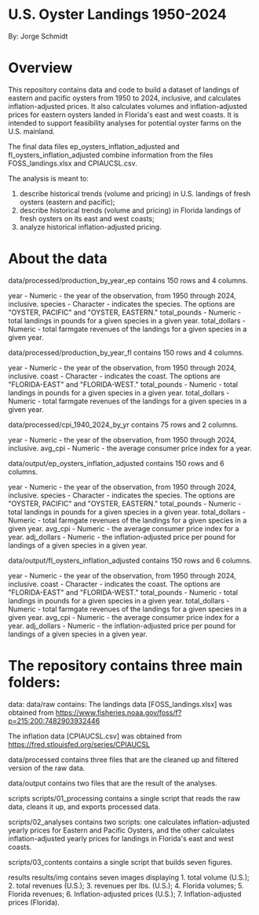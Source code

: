 # U.S. Oyster Landings 1950-2024

By: Jorge Schmidt

# Overview

This repository contains data and code to build a dataset of landings of 
eastern and pacific oysters from 1950 to 2024, inclusive, and calculates 
inflation-adjusted prices. It also calculates volumes and inflation-adjusted 
prices for eastern oysters landed in Florida's east and west coasts. It is 
intended to support feasibility analyses for potential oyster farms on the U.S. 
mainland.


The final data files ep_oysters_inflation_adjusted and fl_oysters_inflation_adjusted
combine information from the files FOSS_landings.xlsx and CPIAUCSL.csv.

The analysis is meant to:
1. describe historical trends (volume and pricing) in U.S. landings of fresh 
    oysters (eastern and pacific);
2. describe historical trends (volume and pricing) in Florida landings of fresh 
    oysters on its east and west coasts;
3. analyze historical inflation-adjusted pricing.


# About the data
data/processed/production_by_year_ep contains 150 rows and 4 columns.

year -          Numeric - the year of the observation, from 1950 through 2024, 
                inclusive.
species -       Character - indicates the species. The options are 
                "OYSTER, PACIFIC" and "OYSTER, EASTERN."
total_pounds -  Numeric - total landings in pounds for a given species in a 
                given year.
total_dollars - Numeric - total farmgate revenues of the landings for a given 
                species in a given year.
                

data/processed/production_by_year_fl contains 150 rows and 4 columns.

year -          Numeric - the year of the observation, from 1950 through 2024, 
                inclusive.
coast -         Character - indicates the coast. The options are 
                "FLORIDA-EAST" and "FLORIDA-WEST."
total_pounds -  Numeric - total landings in pounds for a given species in a 
                given year.
total_dollars - Numeric - total farmgate revenues of the landings for a given 
                species in a given year.
                

data/processed/cpi_1940_2024_by_yr contains 75 rows and 2 columns.

year -          Numeric - the year of the observation, from 1950 through 2024, 
                inclusive.
avg_cpi -       Numeric - the average consumer price index for a year.


data/output/ep_oysters_inflation_adjusted contains 150 rows and 6 columns.

year -          Numeric - the year of the observation, from 1950 through 2024, 
                inclusive.
species -       Character - indicates the species. The options are 
                "OYSTER, PACIFIC" and "OYSTER, EASTERN."
total_pounds -  Numeric - total landings in pounds for a given species in a 
                given year.
total_dollars - Numeric - total farmgate revenues of the landings for a given 
                species in a given year.
avg_cpi -       Numeric - the average consumer price index for a year.
adj_dollars -   Numeric - the inflation-adjusted price per pound for landings of
                a given species in a given year.

data/output/fl_oysters_inflation_adjusted contains 150 rows and 6 columns.

year -          Numeric - the year of the observation, from 1950 through 2024, 
                inclusive.
coast -         Character - indicates the coast. The options are 
                "FLORIDA-EAST" and "FLORIDA-WEST."
total_pounds -  Numeric - total landings in pounds for a given species in a 
                given year.
total_dollars - Numeric - total farmgate revenues of the landings for a given 
                species in a given year.
avg_cpi -       Numeric - the average consumer price index for a year.
adj_dollars -   Numeric - the inflation-adjusted price per pound for landings of
                a given species in a given year.

# The repository contains three main folders:

data:
data/raw contains:
The landings data [FOSS_landings.xlsx] was obtained from
https://www.fisheries.noaa.gov/foss/f?p=215:200:7482903932446

The inflation data [CPIAUCSL.csv] was obtained from
https://fred.stlouisfed.org/series/CPIAUCSL

data/processed contains three files that are the cleaned up and filtered version
of the raw data.

data/output contains two files that are the result of the analyses.


scripts
scripts/01_processing contains a single script that reads the raw data, cleans 
it up, and exports processed data.

scripts/02_analyses contains two scripts: one calculates inflation-adjusted 
yearly prices for Eastern and Pacific Oysters, and the other calculates 
inflation-adjusted yearly prices for landings in Florida's east and west coasts.

scripts/03_contents contains a single script that builds seven figures.


results
results/img contains seven images displaying 1. total volume (U.S.); 2. total
revenues (U.S.); 3. revenues per lbs. (U.S.); 4. Florida volumes; 5. Florida
revenues; 6. Inflation-adjusted prices (U.S.); 7. Inflation-adjusted prices 
(Florida).







